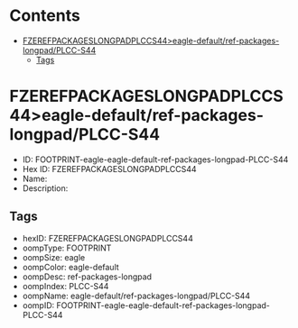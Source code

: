



Contents
========

* [FZEREFPACKAGESLONGPADPLCCS44>eagle-default/ref-packages-longpad/PLCC-S44](#fzerefpackageslongpadplccs44eagle-defaultref-packages-longpadplcc-s44)
	* [Tags](#tags)

# FZEREFPACKAGESLONGPADPLCCS44>eagle-default/ref-packages-longpad/PLCC-S44

- ID: FOOTPRINT-eagle-eagle-default-ref-packages-longpad-PLCC-S44
- Hex ID: FZEREFPACKAGESLONGPADPLCCS44
- Name: 
- Description: 

## Tags

- hexID: FZEREFPACKAGESLONGPADPLCCS44
- oompType: FOOTPRINT
- oompSize: eagle
- oompColor: eagle-default
- oompDesc: ref-packages-longpad
- oompIndex: PLCC-S44
- oompName: eagle-default/ref-packages-longpad/PLCC-S44
- oompID: FOOTPRINT-eagle-eagle-default-ref-packages-longpad-PLCC-S44
